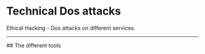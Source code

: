 # Technical Dos attacks
Ethical Hacking - Dos attacks on different services.
<hr>
## The different tools
